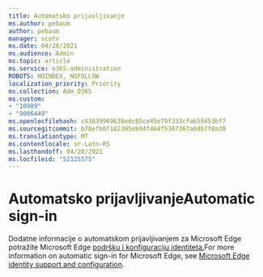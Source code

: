 ```yaml
---
title: Automatsko prijavljivanje
ms.author: pebaum
author: pebaum
manager: scotv
ms.date: 04/28/2021
ms.audience: Admin
ms.topic: article
ms.service: o365-administration
ROBOTS: NOINDEX, NOFOLLOW
localization_priority: Priority
ms.collection: Adm_O365
ms.custom:
- "10989"
- "9006449"
ms.openlocfilehash: c43839969638edc05ce45e79f333cfa655d53bf7
ms.sourcegitcommit: b78efb0f182395eb94f464f5367367a0db7f0a30
ms.translationtype: MT
ms.contentlocale: sr-Latn-RS
ms.lasthandoff: 04/28/2021
ms.locfileid: "52125575"
---
```

# <a name="automatic-sign-in"></a><span data-ttu-id="57a93-102">Automatsko prijavljivanje</span><span class="sxs-lookup"><span data-stu-id="57a93-102">Automatic sign-in</span></span>

<span data-ttu-id="57a93-103">Dodatne informacije o automatskom prijavljivanjem za Microsoft Edge potražite Microsoft Edge [podršku i konfiguraciju identiteta.](https://docs.microsoft.com/deployedge/microsoft-edge-security-identity#automatic-sign-in)</span><span class="sxs-lookup"><span data-stu-id="57a93-103">For more information on automatic sign-in for Microsoft Edge, see [Microsoft Edge identity support and configuration](https://docs.microsoft.com/deployedge/microsoft-edge-security-identity#automatic-sign-in).</span></span> 